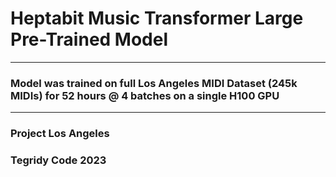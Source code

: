 # Heptabit Music Transformer Large Pre-Trained Model

***

### Model was trained on full Los Angeles MIDI Dataset (245k MIDIs) for 52 hours @ 4 batches on a single H100 GPU

***

### Project Los Angeles
### Tegridy Code 2023
